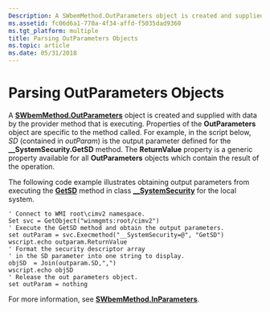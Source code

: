 ```yaml
---
Description: A SWbemMethod.OutParameters object is created and supplied with data by the provider method that is executing.
ms.assetid: fc06d6a1-770a-4f34-affd-f5035dad9360
ms.tgt_platform: multiple
title: Parsing OutParameters Objects
ms.topic: article
ms.date: 05/31/2018
---
```


# Parsing OutParameters Objects

A [**SWbemMethod.OutParameters**](swbemmethod-outparameters.md) object is created and supplied with data by the provider method that is executing. Properties of the **OutParameters** object are specific to the method called. For example, in the script below, *SD* (contained in *outParam*) is the output parameter defined for the **\_\_SystemSecurity.GetSD** method. The **ReturnValue** property is a generic property available for all **OutParameters** objects which contain the result of the operation.

The following code example illustrates obtaining output parameters from executing the [**GetSD**](--systemsecurity-getsd.md) method in class [**\_\_SystemSecurity**](--systemsecurity.md) for the local system.


```VB
' Connect to WMI root\cimv2 namespace.
Set svc = GetObject("winmgmts:root/cimv2")
' Execute the GetSD method and obtain the output parameters.
set outParam = svc.Execmethod("__SystemSecurity=@", "GetSD")
wscript.echo outparam.ReturnValue
' Format the security descriptor array
' in the SD parameter into one string to display.
objSD  = Join(outparam.SD,",")
wscript.echo objSD
' Release the out parameters object.
set outParam = nothing
```



For more information, see [**SWbemMethod.InParameters**](swbemmethod-inparameters.md).

 

 



